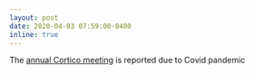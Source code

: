 ```yaml
---
layout: post
date: 2020-04-03 07:59:00-0400
inline: true
---
```


The [annual Cortico meeting](https://corticodays.sciencesconf.org/) is reported due to Covid pandemic
